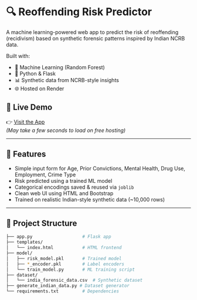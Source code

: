 # 🔍 Reoffending Risk Predictor

A machine learning-powered web app to predict the risk of reoffending (recidivism) based on synthetic forensic patterns inspired by Indian NCRB data.

Built with:
- 🧠 Machine Learning (Random Forest)
- 🐍 Python & Flask
- 📊 Synthetic data from NCRB-style insights
- 🌐 Hosted on Render

## 🔗 Live Demo

👉 [Visit the App](https://reoffending-risk-app.onrender.com/)  
_(May take a few seconds to load on free hosting)_

---

## 📌 Features

- Simple input form for Age, Prior Convictions, Mental Health, Drug Use, Employment, Crime Type
- Risk predicted using a trained ML model
- Categorical encodings saved & reused via `joblib`
- Clean web UI using HTML and Bootstrap
- Trained on realistic Indian-style synthetic data (~10,000 rows)

---

## 📁 Project Structure

```bash
├── app.py                   # Flask app
├── templates/
│   └── index.html           # HTML frontend
├── model/
│   ├── risk_model.pkl       # Trained model
│   ├── *_encoder.pkl        # Label encoders
│   └── train_model.py       # ML training script
├── dataset/
│   └── india_forensic_data.csv  # Synthetic dataset
├── generate_indian_data.py # Dataset generator
└── requirements.txt         # Dependencies
